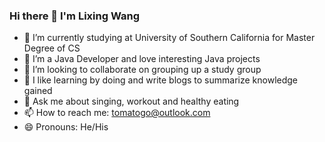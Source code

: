 ### Hi there 👋 I'm Lixing Wang

<!--
**lixingleon/lixingleon** is a ✨ _special_ ✨ repository because its `README.md` (this file) appears on your GitHub profile.

Here are some ideas to get you started:


-->
- 🔭 I’m currently studying at University of Southern California for Master Degree of CS
- 🌱 I’m a Java Developer and love interesting Java projects
- 👯 I’m looking to collaborate on grouping up a study group
- 🤔 I like learning by doing and write blogs to summarize knowledge gained
- 💬 Ask me about singing, workout and healthy eating
- 📫 How to reach me: tomatogo@outlook.com
- 😄 Pronouns: He/His
